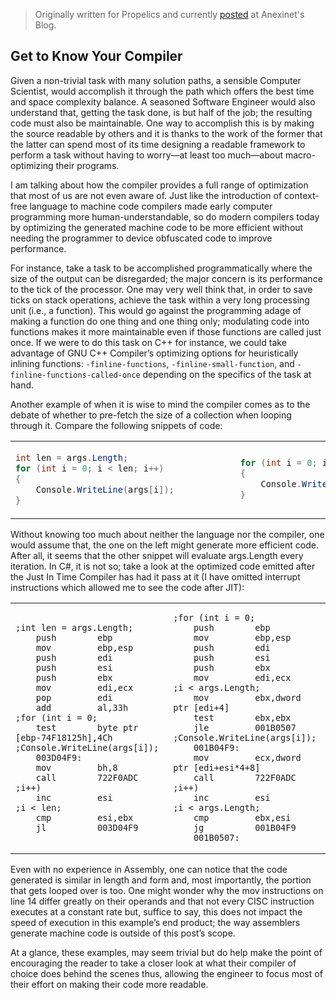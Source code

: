 > Originally written for Propelics and currently [posted](https://www.anexinet.com/blog/talking-code-get-to-know-your-compiler/) at Anexinet's Blog.

## Get to Know Your Compiler

Given a non-trivial task with many solution paths, a sensible Computer Scientist, would accomplish it through the path which offers the best time and space complexity balance. A seasoned Software Engineer would also understand that, getting the task done, is but half of the job; the resulting code must also be maintainable. One way to accomplish this is by making the source readable by others and it is thanks to the work of the former that the latter can spend most of its time designing a readable framework to perform a task without having to worry—at least too much—about macro-optimizing their programs.

I am talking about how the compiler provides a full range of optimization that most of us are not even aware of. Just like the introduction of context-free  language to machine code compilers made early computer programming more human-understandable, so do modern compilers today by optimizing the generated machine code to be more efficient without needing the programmer to device obfuscated code to improve performance. 

For instance, take a task to be accomplished programmatically where the size of the output can be disregarded; the major concern is its performance to the tick of the processor.  One may very well think that, in order to save ticks on stack operations, achieve the task within a very long processing unit (i.e., a function). This would go against the programming adage of making a function do one thing and one thing only; modulating code into functions makes it more maintainable even if those functions are called just once. If we were to do this task on C++ for instance, we could take advantage of GNU C++ Compiler’s optimizing options for heuristically inlining functions: `-finline-functions`, `-finline-small-function`, and `-finline-functions-called-once` depending on the specifics of the task at hand.

Another example of when it is wise to mind the compiler comes as to the debate of whether to pre-fetch the size of a collection when looping through it. Compare the following snippets of code:

<table>
<tr><td>

```csharp
int len = args.Length;                    
for (int i = 0; i < len; i++)
{
    Console.WriteLine(args[i]);
}
```

</td>
<td>

```csharp
for (int i = 0; i < args.Length; i++)
{
    Console.WriteLine(args[i]);
}
```

</td>
</tr>
</table>

Without knowing too much about neither the language nor the compiler, one would assume that, the one on the left might generate more efficient code. After all, it seems that the other snippet will evaluate args.Length every iteration. In C#, it is not so; take a look at the optimized code emitted after the Just In Time Compiler has had it pass at it (I have omitted interrupt instructions which allowed me to see the code after JIT):

<table>
<tr><td>

```assembly
;int len = args.Length;
    push        ebp  
    mov         ebp,esp  
    push        edi  
    push        esi  
    push        ebx  
    mov         edi,ecx    
    pop         edi  
    add         al,33h  
;for (int i = 0; 
    test        byte ptr [ebp-74F18125h],4Ch  
;Console.WriteLine(args[i]);
    003D04F9:
    mov         bh,8  
    call        722F0ADC  
;i++)
    inc         esi  
;i < len; 
    cmp         esi,ebx  
    jl          003D04F9
```

</td>
<td>

```assembly
;for (int i = 0; 
    push        ebp  
    mov         ebp,esp  
    push        edi  
    push        esi  
    push        ebx  
    mov         edi,ecx  
;i < args.Length; 
    mov         ebx,dword ptr [edi+4]  
    test        ebx,ebx  
    jle         001B0507  
;Console.WriteLine(args[i]);
    001B04F9:
    mov         ecx,dword ptr [edi+esi*4+8]  
    call        722F0ADC  
;i++)
    inc         esi  
;i < args.Length; 
    cmp         ebx,esi  
    jg          001B04F9
    001B0507:
```

</td>
</tr>
</table>

Even with no experience in Assembly, one can notice that the code generated is similar in length and form and, most importantly, the portion that gets looped over is too. One might wonder why the mov instructions on line 14 differ greatly on their operands and that not every CISC instruction executes at a constant rate but, suffice to say, this does not impact the speed of execution in this example’s end product; the way assemblers generate machine code is outside of this post’s scope.

At a glance, these examples, may seem trivial but do help make the point of encouraging the reader to take a closer look at what their compiler of choice does behind the scenes thus, allowing the engineer to focus most of their effort on making their code more readable.

